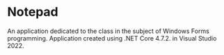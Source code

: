 # Notepad

An application dedicated to the class in the subject of Windows Forms programming. Application created using .NET Core 4.7.2. in Visual Studio 2022. 
